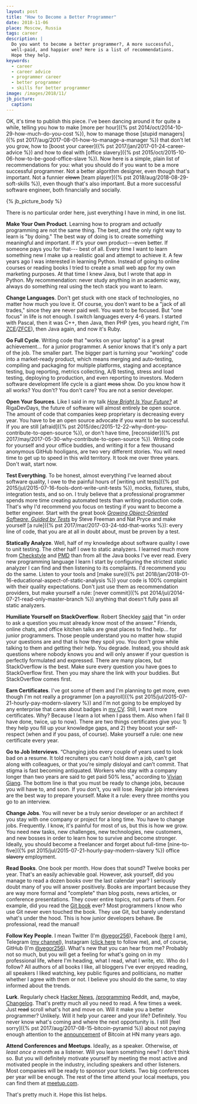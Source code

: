 ```yaml
---
layout: post
title: "How to Become a Better Programmer"
date: 2018-11-06
place: Moscow, Russia
tags: career
description: |
  Do you want to become a better programmer?, A more successful,
  well-paid, and happier one? Here is a list of recommendations.
  Hope they help.
keywords:
  - career
  - career advice
  - programmer career
  - better programmer
  - skills for better programmer
image: /images/2018/11/
jb_picture:
  caption:
---
```


OK, it's time to publish this piece. I've been dancing around it for quite a while,
telling you how to make [more per hour]({% pst 2014/oct/2014-10-29-how-much-do-you-cost %}),
how to manage those [stupid managers]({% pst 2017/aug/2017-08-01-how-to-manage-a-manager %}) that don't let you grow,
how to [boost your career]({% pst 2017/jan/2017-01-24-career-advice %})
and how to deal with [office slavery]({% pst 2015/oct/2015-10-06-how-to-be-good-office-slave %}).
Now here is a simple, plain list of recommendations for you: what you should do
if you want to be a more successful programmer. Not a better algorithm
designer, even though that's important. Not a funnier <del>clown</del>
[team player]({% pst 2018/aug/2018-08-29-soft-skills %}), even though that's
also important. But a more successful software engineer, both financially
and socially.

<!--more-->

{% jb_picture_body %}

There is no particular order here, just everything I have in mind, in one list.

**Make Your Own Product**.
Learning how to program and *actually* programming are not the same thing. The best,
and the only right way to learn is "by doing." The best way of doing is
to create something meaningful and important. If it's your own product---even
better. If someone pays you for that--- best of all. Every time I want
to learn something new I make up a realistic goal and attempt to achieve it.
A few years ago I was interested in learning Python. Instead of going to online
courses or reading books I tried to create a small web app for my own marketing purposes.
At that time I knew Java, but I wrote that app in Python. My recommendation: never study
anything in an academic way, always do something real using the tech stack you want
to learn.

**Change Languages**.
Don't get stuck with one stack of technologies, no matter how much you love it.
Of course, you don't want to be a "jack of all trades," since they are never
paid well. You want to be focused. But "one focus" in life is not enough. I switch
languages every 4-6 years. I started with Pascal, then it was C++, then Java,
then PHP (yes, you heard right, I'm
[ZCE](http://www.zend.com/en/yellow-pages/ZEND007965)/[ZFCE](http://www.zend.com/en/yellow-pages/ZEND007965)),
then Java again, and now it's Ruby.

**Go Full Cycle**.
Writing code that "works on your laptop" is a great achievement... for a junior
programmer. A senior knows that it's only a part of the job. The smaller part.
The bigger part is turning your "working" code into a market-ready product,
which means merging and auto-testing, compiling and packaging for multiple platforms,
staging and acceptance testing, bug reporting, metrics collecting, A/B testing,
stress and load testing, deploying to production, and even reporting to investors.
Modern software development life cycle is a giant <del>mess</del> show.
Do you know how it all works?
You don't? You don't care? You are not a senior developer.

**Open Your Sources**.
Like I said in my talk [_How Bright Is Your Future?_](https://www.youtube.com/watch?v=IGbteQpTNCA)
at RigaDevDays, the future of software will almost entirely be open source. The
amount of code that companies keep proprietary is decreasing every year. You have
to be an open source advocate if you want to be successful. If you are still
[afraid]({% pst 2015/dec/2015-12-22-why-dont-you-contribute-to-open-source %}),
or don't have time, [reconsider]({% pst 2017/may/2017-05-30-why-contribute-to-open-source %}).
Writing code for yourself and your office buddies, and writing it for a few
thousand anonymous GitHub hooligans, are two very different stories. You will
need time to get up to speed in this wild territory. It took me over three years.
Don't wait, start now.

**Test Everything**.
To be honest, almost everything I've learned about software quality, I owe
to the painful hours of [writing unit tests]({% pst 2015/jul/2015-07-16-fools-dont-write-unit-tests %}),
mocks, fixtures, stubs, integration
tests, and so on. I truly believe that a professional programmer spends more
time creating automated tests than writing production code. That's why
I'd recommend you focus on testing if you want to become a better engineer.
Start with the great book [_Growing Object-Oriented Software, Guided by Tests_](http://amzn.to/1PBpoDT)
by Steve Freeman and Nat Pryce and make yourself [a rule]({% pst 2017/mar/2017-03-24-tdd-that-works %}):
every line of code, that you are at all in doubt about, must be proven by a test.

**Statically Analyze**.
Well, half of my knowledge about software quality I owe to unit testing. The
other half I owe to static analyzers. I learned much more from
[Checkstyle](http://checkstyle.sourceforge.net/) and [PMD](https://pmd.github.io/)
than from all the Java books I've ever read. Every new programming language I learn
I start by configuring the strictest static analyzer I can find and then listening
to its complaints. I'd recommend you do the same. Listen to your tools and
[make sure]({% pst 2018/jan/2018-01-16-educational-aspect-of-static-analysis %})
your code is 100% complaint with their quality expectations. Don't just
use them as recommendation providers, but make yourself a rule:
[never commit]({% pst 2014/jul/2014-07-21-read-only-master-branch %})
anything that doesn't fully pass all static analyzers.

**Humiliate Yourself on StackOverflow**.
Robert Sheckley [said](https://amzn.to/2ToSdws)
that "in order to ask a question you must already know most of the answer."
Friends, online chats, and office kitchen talks are
great places to find help... for junior programmers. Those people understand you
no matter how stupid your questions are and that is how they spoil you. You don't
grow while talking to them and getting their help. You degrade. Instead, you should
ask questions where nobody knows you and will only answer if your question is perfectly
formulated and expressed. There are many places, but StackOverflow is the best.
Make sure every question you have goes to StackOverflow first. Then you may share the
link with your buddies. But StackOverflow comes first.

**Earn Certificates**.
I've got some of them and I'm planning to get more, even though I'm not really
a programmer [on a payroll]({% pst 2015/jul/2015-07-21-hourly-pay-modern-slavery %})
and I'm not going to be employed by any enterprise that
cares about badges in
[my CV](https://latexonline.cc/compile?git=https%3A%2F%2Fgithub.com%2Fyegor256%2Fblog&target=_latex%2Fresume-boring.tex&command=pdflatex&trackId=1520166474432).
Still, I want more certificates. Why? Because I learn a lot when I pass them.
Also when I fail (I have done, twice, up to now). There are two things certificates
give you: 1) they help you fill up your knowledge gaps, and 2) they boost your
self-respect (when and if you pass, of course). Make yourself a rule: one
new certificate every year.

**Go to Job Interviews**.
“Changing jobs every couple of years used to look bad on a resume. It told
recruiters you can't hold down a job, can't get along with colleagues, or
that you're simply disloyal and can’t commit. That stigma is fast
becoming antiquated. Workers who stay with a company longer than
two years are said to get paid 50% less,” according to
[Vivian Giang](https://www.fastcompany.com/3055035/you-should-plan-on-switching-jobs-every-three-years-for-the-rest-of-your-).
The bottom line is that you must be ready to change jobs, because you will have to, and soon.
If you don't, you will lose. Regular job interviews are the best way to prepare
yourself. Make it a rule: every three months you go to an interview.

**Change Jobs**.
You will never be a truly senior developer or an architect if you stay with one
company or project for a long time. You have to change jobs. Frequently. I know,
it's painful for most of us, but this is how we grow. You need new tasks, new
challenges, new technologies, new customers, and new bosses in order to learn
how to survive and become stronger. Ideally, you should become a freelancer
and forget about full-time [nine-to-five]({% pst 2015/jul/2015-07-21-hourly-pay-modern-slavery %})
office <del>slavery</del> employment.

**Read Books**.
One book per month. How does that sound? Twelve books per year. That's an easily
achievable goal. However, ask yourself, did you manage to read a dozen books
over the last calendar year? I seriously doubt many of you will answer positively.
Books are important because they are way more formal and "complete" than blog
posts, news articles, or conference presentations. They cover entire topics,
not parts of them. For example, did you read the [Git book](http://amzn.to/2crIfoY) ever? Most programmers
I know who use Git never even touched the book. They use Git, but barely understand
what's under the hood. This is how junior developers behave. Be professional,
read the manual!

**Follow Key People**.
I mean Twitter (I'm [@yegor256](https://twitter.com/yegor256)),
Facebook ([here](https://www.facebook.com/yegor256) I am),
Telegram ([my channel](https://t.me/yegor256news)),
Instagram ([click here](https://instagram.com/yegor256) to follow me), and, of course,
GitHub (I'm [@yegor256](https://github.com/yegor256)). What's new that you can hear from me?
Probably not so much, but you will get a feeling for what's going on
in my professional life, where I'm heading, what I read, what I write, etc. Who do I follow?
All authors of all books I like, all bloggers I've ever enjoyed reading,
all speakers I liked watching, key public figures and politicians,
no matter whether I agree with them or not. I believe you should do the same, to
stay informed about the trends.

**Lurk**.
Regularly check [Hacker News](https://news.ycombinator.com/),
[/programming](https://en.reddit.com/r/programming/) Reddit, and, maybe,
[Changelog](https://changelog.com/). That's pretty much all you need to read.
A few times a week. Just <del>read</del> scroll what's hot and move on.
Will it make you a better programmer? Unlikely. Will it help your career
and your life? Definitely. You never know what's coming and where the
next opportunity is. I still [feel sorry]({% pst 2017/aug/2017-08-15-bitcoin-pyramid %})
about not paying enough attention to
the [announcement](https://news.ycombinator.com/item?id=1532670) of Bitcoin
at HN many years ago.

**Attend Conferences and Meetups**.
Ideally, as a speaker. Otherwise, _at least once a month_ as a listener. Will
you learn something new? I don't think so. But you will definitely motivate
yourself by meeting the most active and motivated people in the industry,
including speakers and other listeners. Most companies will be ready to
sponsor your tickets. Two big conferences per year will be enough. The rest
of the time attend your local meetups, you can find them
at [meetup.com](https://www.meetup.com).

That's pretty much it. Hope this list helps.
